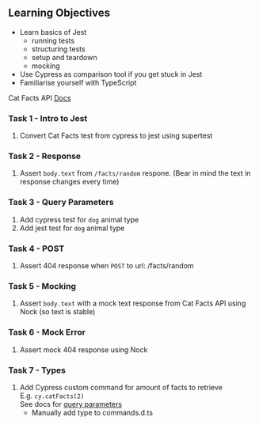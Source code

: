 ## Learning Objectives

- Learn basics of Jest
    - running tests
    - structuring tests
    - setup and teardown
    - mocking
- Use Cypress as comparison tool if you get stuck in Jest
- Familiarise yourself with TypeScript

Cat Facts API [Docs](https://alexwohlbruck.github.io/cat-facts/docs/endpoints/facts.html)

### Task 1 - Intro to Jest
1. Convert Cat Facts test from cypress to jest using supertest

### Task 2 - Response
1. Assert `body.text` from `/facts/random` respone. (Bear in mind the text in response changes every time)

### Task 3 - Query Parameters
1. Add cypress test for `dog` animal type
1. Add jest test for `dog` animal type

### Task 4 - POST
1. Assert 404 response when `POST` to url: /facts/random

### Task 5 - Mocking
1. Assert `body.text` with a mock text response from Cat Facts API using Nock (so text is stable)

### Task 6 - Mock Error
1. Assert mock 404 response using Nock

### Task 7 - Types
1. Add Cypress custom command for amount of facts to retrieve  
E.g. `cy.catFacts(2)`  
See docs for [query parameters](https://alexwohlbruck.github.io/cat-facts/docs/endpoints/facts.html)
    - Manually add type to commands.d.ts
